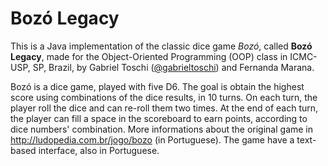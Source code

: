 # Bozó Legacy

This is a Java implementation of the classic dice game *Bozó*, called **Bozó Legacy**, made for the Object-Oriented Programming (OOP) class in ICMC-USP, SP, Brazil, by Gabriel Toschi ([@gabrieltoschi](https://github.com/gabrieltoschi)) and Fernanda Marana.

Bozó is a dice game, played with five D6. The goal is obtain the highest score using combinations of the dice results, in 10 turns. On each turn, the player roll the dice and can re-roll them two times. At the end of each turn, 
the player can fill a space in the scoreboard to earn points, according to dice numbers' combination. More informations about the original game in http://ludopedia.com.br/jogo/bozo (in Portuguese). The game have a text-based interface, also in Portuguese.